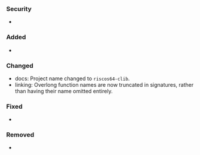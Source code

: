 ### Security
- 

### Added
- 

### Changed
- docs: Project name changed to `riscos64-clib`.
- linking: Overlong function names are now truncated in signatures, rather than having their name omitted entirely.

### Fixed
- 

### Removed
- 
